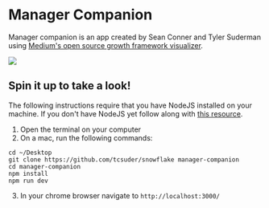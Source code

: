 # Manager Companion

Manager companion is an app created by Sean Conner and Tyler Suderman using [Medium's open source growth framework visualizer](https://snowflake.medium.com).

![](http://g.recordit.co/rSW4WOijn7.gif)

## Spin it up to take a look!

The following instructions require that you have NodeJS installed on your machine. If you don't have NodeJS yet follow along with [this resource](https://www.learnhowtoprogram.com/javascript/getting-started-with-javascript-2f9a73dc-b7f5-4a22-9101-e69d49f552ac/installing-node-js).

1. Open the terminal on your computer
2. On a mac, run the following commands:
```
cd ~/Desktop
git clone https://github.com/tcsuder/snowflake manager-companion
cd manager-companion
npm install
npm run dev
```
3. In your chrome browser navigate to `http://localhost:3000/`
